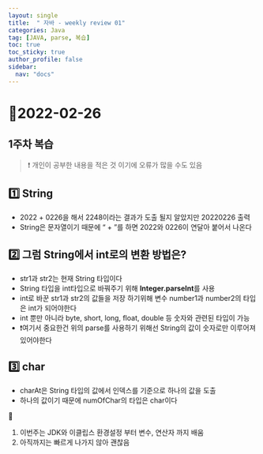 ```yaml
---
layout: single
title:  " 자바 - weekly review 01"
categories: Java
tag: [JAVA, parse, 복습]
toc: true
toc_sticky: true
author_profile: false
sidebar:
  nav: "docs"
---
```


# 📆2022-02-26

## 1주차 복습

<!--Quote-->

> ❗ 개인이 공부한 내용을 적은 것 이기에 오류가 많을 수도 있음


## **1️⃣** String

<script src="https://gist.github.com/kimyeong96/78d3265fdfa12510a6531b1b8f5aeafa.js"></script>

- 2022 + 0226을 해서 2248이라는 결과가 도출 될지 알았지만 20220226 출력
- String은 문자열이기 때문에 “ + ”를 하면 2022와 0226이 연달아 붙어서 나온다

## **2️⃣ 그럼 String에서 int로의 변환 방법은?**


<script src="https://gist.github.com/kimyeong96/38cc2f627a6e32e291f5c2729c8ad8f7.js"></script>


- str1과 str2는 현재 String 타입이다
- String 타입을 int타입으로 바꿔주기 위해 **Integer.parseInt**를 사용
- int로 바꾼 str1과 str2의 값들을 저장 하기위해 변수 number1과 number2의 타입은 int가 되어야한다
- int 뿐만 아니라 byte, short, long, float, double 등 숫자와 관련된 타입이 가능
- ❗여기서 중요한건 위의 parse를 사용하기 위해선 String의 값이 숫자로만 이루어져 있어야한다

## 3️⃣ char

<script src="https://gist.github.com/kimyeong96/73cea304c9b22e5670ae3785d33f087a.js"></script>

- charAt은 String 타입의 값에서 인덱스를 기준으로 하나의 값을 도출
- 하나의 값이기 때문에 numOfChar의 타입은 char이다

📒
1. 이번주는 JDK와 이클립스 환경설정 부터 변수, 연산자 까지 배움
2. 아직까지는 빠르게 나가지 않아 괜찮음